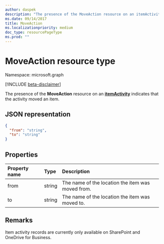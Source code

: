 ```yaml
---
author: daspek
description: "The presence of the MoveAction resource on an itemActivity indicates that the activity moved an item."
ms.date: 09/14/2017
title: MoveAction
ms.localizationpriority: medium
doc_type: resourcePageType
ms.prod: ""
---
```

# MoveAction resource type

Namespace: microsoft.graph

[!INCLUDE [beta-disclaimer](../../includes/beta-disclaimer.md)]

The presence of the **MoveAction** resource on an [**itemActivity**][activity] indicates that the activity moved an item.

[activity]: itemactivity.md

## JSON representation

<!-- {
  "blockType": "resource",
  "optionalProperties": [ ],
  "@type": "microsoft.graph.moveAction"
}-->

```json
{
  "from": "string",
  "to": "string"
}
```

## Properties

| Property name | Type   | Description
|:--------------|:-------|:----------------------------------------------------
| from          | string | The name of the location the item was moved from.
| to            | string | The name of the location the item was moved to.

## Remarks

Item activity records are currently only available on SharePoint and OneDrive for Business.

<!--
{
  "type": "#page.annotation",
  "description": "The MoveAction object provides information about an activity that moved an item.",
  "keywords": "activities,activity,action,move,moved",
  "section": "documentation",
  "tocPath": "Resources/MoveAction",
  "suppressions": []
}
-->


